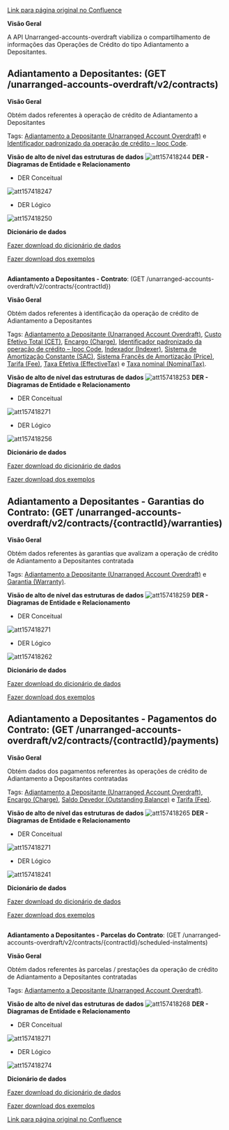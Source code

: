 [Link para página original no Confluence](https://openfinancebrasil.atlassian.net/wiki/spaces/OF/pages/157418188)

**Visão Geral**

A API Unarranged-accounts-overdraft viabiliza o compartilhamento de informações das Operações de Crédito do tipo Adiantamento a Depositantes.

## **Adiantamento a Depositantes**: (GET /unarranged-accounts-overdraft/v2/contracts)

**Visão Geral**

Obtém dados referentes à operação de crédito de Adiantamento a Depositantes

Tags: [Adiantamento a Depositante (Unarranged Account Overdraft)](https://openfinancebrasil.atlassian.net/wiki/spaces/DraftOF/pages/7996340/Gloss+rio#Adiantamento-a-Depositante-%28Unarranged-Account-Overdraft%29) e [Identificador padronizado da operação de crédito – Ipoc Code](https://openfinancebrasil.atlassian.net/wiki/spaces/DraftOF/pages/7996340/Gloss+rio#Identificador-Padronizado-da-Opera%C3%A7%C3%A3o-de-Cr%C3%A9dito-%E2%80%93-Ipoc-Code).

**Visão de alto de nível das estruturas de dados**
![att157418244](Informa%c3%a7%c3%b5es%20Gerais%20-%20Adiantamento%20a%20Depositantes%20-%20v2.1.0-rc.1/attachments/TLD_UnarrangedAccountsOverdraft_List-11e82848.png)
**DER - Diagramas de Entidade e Relacionamento**

- DER Conceitual

![att157418247](Informa%c3%a7%c3%b5es%20Gerais%20-%20Adiantamento%20a%20Depositantes%20-%20v2.1.0-rc.1/attachments/DER_UnarrangedAccOverdraft_List_Conceitual-7cb78532.png)

- DER Lógico

![att157418250](Informa%c3%a7%c3%b5es%20Gerais%20-%20Adiantamento%20a%20Depositantes%20-%20v2.1.0-rc.1/attachments/DER_UnarrangedAccountOverdraft_List-62c962b2.png)

**Dicionário de dados**

[Fazer download do dicionário de dados](https://openbanking-brasil.github.io/openapi/dictionary/unarrangedAccountsOverdraftGetContracts_v2.csv)

[Fazer download dos exemplos](https://openfinancebrasil.atlassian.net/wiki/download/attachments/9961672/unarrangedAccountsOverdraftGetContracts.csv?api=v2&amp;download=true)

##   
**Adiantamento a Depositantes - Contrato**: (GET /unarranged-accounts-overdraft/v2/contracts/{contractId})

**Visão Geral**

Obtém dados referentes à identificação da operação de crédito de Adiantamento a Depositantes

Tags: [Adiantamento a Depositante (Unarranged Account Overdraft)](https://openfinancebrasil.atlassian.net/wiki/spaces/DraftOF/pages/7996340/Gloss+rio#Adiantamento-a-Depositante-%28Unarranged-Account-Overdraft%29), [Custo Efetivo Total (CET)](https://openfinancebrasil.atlassian.net/wiki/spaces/DraftOF/pages/7996340/Gloss+rio#Custo-Efetivo-Total-%28CET%29), [Encargo (Charge)](https://openfinancebrasil.atlassian.net/wiki/spaces/DraftOF/pages/7996340/Gloss+rio#Encargo-%28Charge%29), [Identificador padronizado da operação de crédito – Ipoc Code](https://openfinancebrasil.atlassian.net/wiki/spaces/DraftOF/pages/7996340/Gloss+rio#Identificador-Padronizado-da-Opera%C3%A7%C3%A3o-de-Cr%C3%A9dito-%E2%80%93-Ipoc-Code), [Indexador (Indexer)](https://openfinancebrasil.atlassian.net/wiki/spaces/DraftOF/pages/7996340/Gloss+rio#Indexador-%28Indexer%29), [Sistema de Amortização Constante (SAC)](https://openfinancebrasil.atlassian.net/wiki/spaces/DraftOF/pages/7996340/Gloss+rio#Sistema-de-Amortiza%C3%A7%C3%A3o-Constante-%28SAC%29), [Sistema Francês de Amortização (Price)](https://openfinancebrasil.atlassian.net/wiki/spaces/DraftOF/pages/7996340/Gloss+rio#Sistema-Franc%C3%AAs-de-Amortiza%C3%A7%C3%A3o-%28Price%29), [Tarifa (Fee)](https://openfinancebrasil.atlassian.net/wiki/spaces/DraftOF/pages/7996340/Gloss+rio#Tarifa-%28Fee%29), [Taxa Efetiva (EffectiveTax)](https://openfinancebrasil.atlassian.net/wiki/spaces/DraftOF/pages/7996340/Gloss+rio#Taxa-Efetiva-%28EffectiveTax%29) e [Taxa nominal (NominalTax)](https://openfinancebrasil.atlassian.net/wiki/spaces/DraftOF/pages/7996340/Gloss+rio#Taxa-nominal-%28NominalTax%29).

**Visão de alto de nível das estruturas de dados**
![att157418253](Informa%c3%a7%c3%b5es%20Gerais%20-%20Adiantamento%20a%20Depositantes%20-%20v2.1.0-rc.1/attachments/TLD_UnarrangedAccountsOverdraft_Contract-b511db56.png)
**DER - Diagramas de Entidade e Relacionamento**

- DER Conceitual

![att157418271](Informa%c3%a7%c3%b5es%20Gerais%20-%20Adiantamento%20a%20Depositantes%20-%20v2.1.0-rc.1/attachments/DER_UnarrangedAccountsOverdraft-1f5fe687.png)

- DER Lógico

![att157418256](Informa%c3%a7%c3%b5es%20Gerais%20-%20Adiantamento%20a%20Depositantes%20-%20v2.1.0-rc.1/attachments/DER_UnarrangedAccountsOverdraft_Contract-cf6c3b8d.png)

**Dicionário de dados**

[Fazer download do dicionário de dados](https://openbanking-brasil.github.io/openapi/dictionary/unarrangedAccountsOverdraftGetContractsContractId_v2.csv)

[Fazer download dos exemplos](https://openfinancebrasil.atlassian.net/wiki/download/attachments/9961672/unarrangedAccountsOverdraftGetContractsContractId.csv?api=v2&amp;download=true)

## **Adiantamento a Depositantes - Garantias do Contrato**: (GET /unarranged-accounts-overdraft/v2/contracts/{contractId}/warranties)

**Visão Geral**

Obtém dados referentes às garantias que avalizam a operação de crédito de Adiantamento a Depositantes contratada

Tags: [Adiantamento a Depositante (Unarranged Account Overdraft)](https://openfinancebrasil.atlassian.net/wiki/spaces/DraftOF/pages/7996340/Gloss+rio#Adiantamento-a-Depositante-%28Unarranged-Account-Overdraft%29) e [Garantia (Warranty)](https://openfinancebrasil.atlassian.net/wiki/spaces/DraftOF/pages/7996340/Gloss+rio#Garantia-%28Warranty%29).

**Visão de alto de nível das estruturas de dados**
![att157418259](Informa%c3%a7%c3%b5es%20Gerais%20-%20Adiantamento%20a%20Depositantes%20-%20v2.1.0-rc.1/attachments/TLD_UnarrangedAccountsOverdraft_Warranties-9db6e796.png)
**DER - Diagramas de Entidade e Relacionamento**

- DER Conceitual

![att157418271](Informa%c3%a7%c3%b5es%20Gerais%20-%20Adiantamento%20a%20Depositantes%20-%20v2.1.0-rc.1/attachments/DER_UnarrangedAccountsOverdraft-1f5fe687.png)

- DER Lógico

![att157418262](Informa%c3%a7%c3%b5es%20Gerais%20-%20Adiantamento%20a%20Depositantes%20-%20v2.1.0-rc.1/attachments/DER_UnarrangedAccountsOverdraft_Warranties-9ff37998.png)

**Dicionário de dados**

[Fazer download do dicionário de dados](https://openbanking-brasil.github.io/openapi/dictionary/unarrangedAccountsOverdraftGetContractsContractIdWarranties_v2.csv)

[Fazer download dos exemplos](https://openfinancebrasil.atlassian.net/wiki/download/attachments/9961672/unarrangedAccountsOverdraftGetContractsContractIdWarranties.csv?api=v2&amp;download=true)  

## **Adiantamento a Depositantes - Pagamentos do Contrato**: (GET /unarranged-accounts-overdraft/v2/contracts/{contractId}/payments)

**Visão Geral**

Obtém dados dos pagamentos referentes às operações de crédito de Adiantamento a Depositantes contratadas

Tags: [Adiantamento a Depositante (Unarranged Account Overdraft)](https://openfinancebrasil.atlassian.net/wiki/spaces/DraftOF/pages/7996340/Gloss+rio#Adiantamento-a-Depositante-%28Unarranged-Account-Overdraft%29), [Encargo (Charge)](https://openfinancebrasil.atlassian.net/wiki/spaces/DraftOF/pages/7996340/Gloss+rio#Encargo-%28Charge%29), [Saldo Devedor (Outstanding Balance)](https://openfinancebrasil.atlassian.net/wiki/spaces/DraftOF/pages/7996340/Gloss+rio#Saldo-Devedor-%28Outstanding-Balance%29) e [Tarifa (Fee)](https://openfinancebrasil.atlassian.net/wiki/spaces/DraftOF/pages/7996340/Gloss+rio#Tarifa-%28Fee%29).

**Visão de alto de nível das estruturas de dados**
![att157418265](Informa%c3%a7%c3%b5es%20Gerais%20-%20Adiantamento%20a%20Depositantes%20-%20v2.1.0-rc.1/attachments/TLD_UnarrangedAccountsOverdraft_Payments-19ca5a52.png)
**DER - Diagramas de Entidade e Relacionamento**

- DER Conceitual

![att157418271](Informa%c3%a7%c3%b5es%20Gerais%20-%20Adiantamento%20a%20Depositantes%20-%20v2.1.0-rc.1/attachments/DER_UnarrangedAccountsOverdraft-1f5fe687.png)

- DER Lógico

![att157418241](Informa%c3%a7%c3%b5es%20Gerais%20-%20Adiantamento%20a%20Depositantes%20-%20v2.1.0-rc.1/attachments/DER_UnarrangedAccountsOverdraft_Payments-f5bdbe9f.png)

**Dicionário de dados**

[Fazer download do dicionário de dados](https://openbanking-brasil.github.io/openapi/dictionary/unarrangedAccountsOverdraftGetContractsContractIdPayments_v2.csv)

[Fazer download dos exemplos](https://openfinancebrasil.atlassian.net/wiki/download/attachments/9961672/unarrangedAccountsOverdraftGetContractsContractIdPayments.csv?api=v2&amp;download=true)

##   
**Adiantamento a Depositantes - Parcelas do Contrato**: (GET /unarranged-accounts-overdraft/v2/contracts/{contractId}/scheduled-instalments)

**Visão Geral**

Obtém dados referentes às parcelas / prestações da operação de crédito de Adiantamento a Depositantes contratadas

Tags: [Adiantamento a Depositante (Unarranged Account Overdraft)](https://openfinancebrasil.atlassian.net/wiki/spaces/DraftOF/pages/7996340/Gloss+rio#Adiantamento-a-Depositante-%28Unarranged-Account-Overdraft%29).

**Visão de alto de nível das estruturas de dados**
![att157418268](Informa%c3%a7%c3%b5es%20Gerais%20-%20Adiantamento%20a%20Depositantes%20-%20v2.1.0-rc.1/attachments/TLD_UnarrangedAccountsOverdraft_Instalments-13550441.png)
**DER - Diagramas de Entidade e Relacionamento**

- DER Conceitual

![att157418271](Informa%c3%a7%c3%b5es%20Gerais%20-%20Adiantamento%20a%20Depositantes%20-%20v2.1.0-rc.1/attachments/DER_UnarrangedAccountsOverdraft-1f5fe687.png)

- DER Lógico

![att157418274](Informa%c3%a7%c3%b5es%20Gerais%20-%20Adiantamento%20a%20Depositantes%20-%20v2.1.0-rc.1/attachments/DER_UnarrangedAccountsOverdraft_Instalments-92c17364.png)

**Dicionário de dados**

[Fazer download do dicionário de dados](https://openbanking-brasil.github.io/openapi/dictionary/unarrangedAccountsOverdraftGetContractsContractIdScheduledInstalments_v2.csv)

[Fazer download dos exemplos](https://openfinancebrasil.atlassian.net/wiki/download/attachments/9961672/unarrangedAccountsOverdraftGetContractsContractIdScheduledInstalments.csv?api=v2&amp;download=true)

[Link para página original no Confluence](https://openfinancebrasil.atlassian.net/wiki/spaces/OF/pages/157418188)